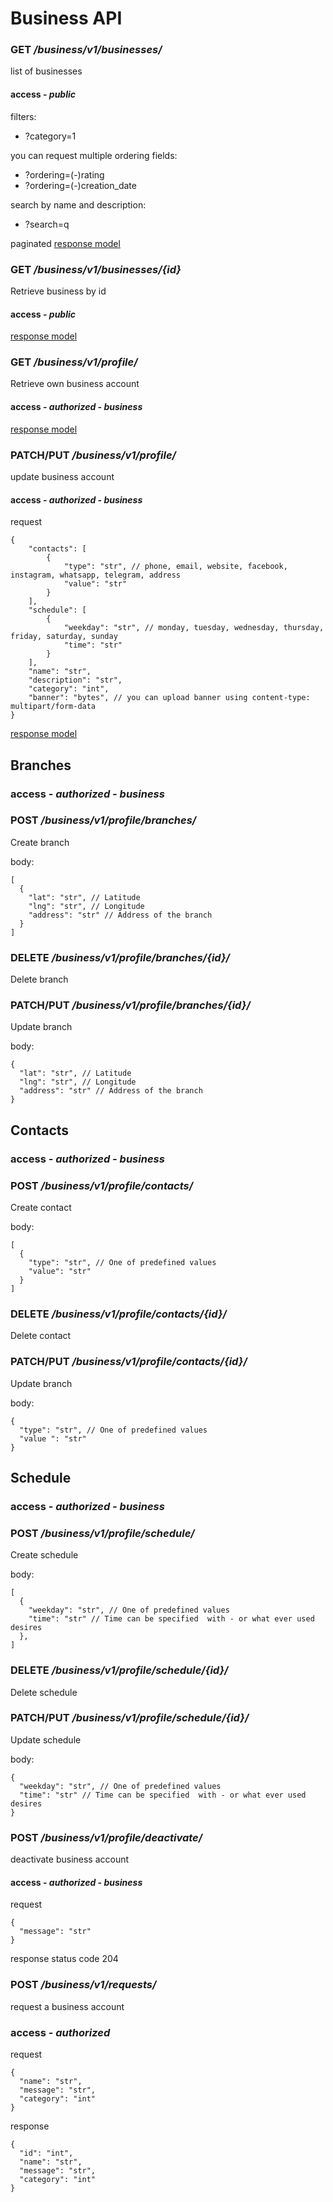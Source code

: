 # Business API

### GET */business/v1/businesses/*
list of businesses
#### access - *public*
filters:
* ?category=1    

you can request multiple ordering fields:
* ?ordering=(-)rating
* ?ordering=(-)creation_date

search by name and description:
* ?search=q

paginated [response model](../models/business.md#short-business)

### GET */business/v1/businesses/{id}*
Retrieve business by id
#### access - *public*
[response model](../models/business.md#business)


### GET */business/v1/profile/*
Retrieve own business account
#### access - *authorized - business*
[response model](../models/business.md#business)

### PATCH/PUT */business/v1/profile/*
update business account
#### access - *authorized - business*
request
```json5
{
	"contacts": [
		{
			"type": "str", // phone, email, website, facebook, instagram, whatsapp, telegram, address
			"value": "str"
		}
	],
	"schedule": [
		{
			"weekday": "str", // monday, tuesday, wednesday, thursday, friday, saturday, sunday
			"time": "str"
		}
	],
	"name": "str",
	"description": "str",
	"category": "int",
    "banner": "bytes", // you can upload banner using content-type: multipart/form-data
}
```
[response model](../models/business.md#business)

## Branches
### access - *authorized - business*

### POST */business/v1/profile/branches/*
Create branch

body: 
```json5
[
  {
    "lat": "str", // Latitude
    "lng": "str", // Longitude
    "address": "str" // Address of the branch
  }
]
```
### DELETE */business/v1/profile/branches/{id}/*
Delete branch

### PATCH/PUT */business/v1/profile/branches/{id}/*
Update branch

body: 
```json5
{
  "lat": "str", // Latitude
  "lng": "str", // Longitude
  "address": "str" // Address of the branch
}
```

## Contacts
### access - *authorized - business*

### POST */business/v1/profile/contacts/*
Create contact

body: 
```json5
[ 
  {
    "type": "str", // One of predefined values
    "value": "str" 
  }
]
```
### DELETE */business/v1/profile/contacts/{id}/*
Delete contact

### PATCH/PUT */business/v1/profile/contacts/{id}/*
Update branch

body: 
```json5
{
  "type": "str", // One of predefined values
  "value ": "str" 
}
```

## Schedule
### access - *authorized - business*

### POST */business/v1/profile/schedule/*
Create schedule

body: 
```json5
[
  {
    "weekday": "str", // One of predefined values
    "time": "str" // Time can be specified  with - or what ever used desires
  },
]
```
### DELETE */business/v1/profile/schedule/{id}/*
Delete schedule

### PATCH/PUT */business/v1/profile/schedule/{id}/*
Update schedule

body: 
```json5
{
  "weekday": "str", // One of predefined values
  "time": "str" // Time can be specified  with - or what ever used desires
}
```

### POST */business/v1/profile/deactivate/*
deactivate business account
#### access - *authorized - business*
request
```json5
{
  "message": "str"
}
```
response status code 204

### POST */business/v1/requests/*
request a business account
### access - *authorized*
request
```json5
{
  "name": "str",
  "message": "str",
  "category": "int"
}
```
response
```json5
{
  "id": "int",
  "name": "str",
  "message": "str",
  "category": "int"
}
```



